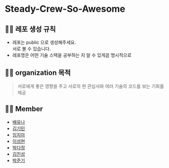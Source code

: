 # Steady-Crew-So-Awesome

## 🏳️‍🌈 레포 생성 규칙    
- 레포는 public 으로 생성해주세요.    
   서로 볼 수 있습니다.   
- 레포명은 어떤 기술 스택을 공부하는 지 알 수 있게끔 명시적으로

## 🏳️‍🌈 organization 목적   
> 서로에게 좋은 영향을 주고 서로의 현 관심사와 여러 기술의 코드를 보는 기회를 제공

## 🏳️‍🌈 Member
- [배유나](https://github.com/baeyuna97)
- [김기민](https://github.com/handsomekimin)
- [임지아](https://github.com/gajigajia)
- [이성현](https://github.com/maxlee9185)
- [박다정](https://github.com/dydyung)
- [김진성](https://github.com/kimjs2513)
- [박준기](https://github.com/orgs/Steady-Crew-So-Awesome/people/JKPark7764)
